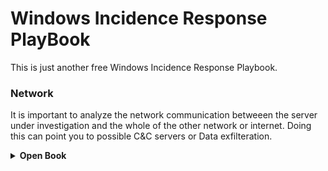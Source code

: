 # Windows Incidence Response PlayBook

This is just another free Windows Incidence Response Playbook.

### Network
It is important to analyze the network communication betweeen the server under investigation and the whole of the other network or internet. Doing this can point you to possible C&C servers or Data exfilteration.
<details><summary><b>Open Book</b></summary>
  <b>Check for Suspicious Network Listeners</b>
   netstat -naob | more
